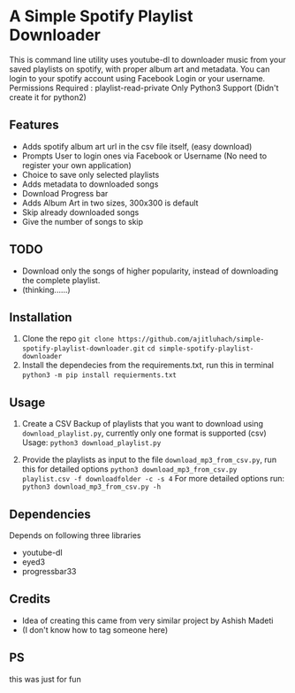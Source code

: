 # A Simple Spotify Playlist Downloader

This is command line utility uses youtube-dl to downloader music from your saved playlists on spotify, with proper album art and metadata.
You can login to your spotify account using Facebook Login or your username.
Permissions Required : playlist-read-private
Only Python3 Support
(Didn't create it for python2)

## Features

* Adds spotify album art url in the csv file itself, (easy download)
* Prompts User to login ones via Facebook or Username (No need to register your own application)
* Choice to save only selected playlists
* Adds metadata to downloaded songs
* Download Progress bar
* Adds Album Art in two sizes, 300x300 is default
* Skip already downloaded songs
* Give the number of songs to skip

## TODO

* Download only the songs of higher popularity, instead of downloading the complete playlist.
* (thinking......)

## Installation

1. Clone the repo
        `git clone https://github.com/ajitluhach/simple-spotify-playlist-downloader.git`
        `cd simple-spotify-playlist-downloader`
2. Install the dependecies from the requirements.txt, run this in terminal
        `python3 -m pip install requierments.txt`

## Usage

1. Create a CSV Backup of playlists that you want to download using `download_playlist.py`, currently only one format is supported (csv)
   Usage:     `python3 download_playlist.py`

2. Provide the playlists as input to the file `download_mp3_from_csv.py`, run this for detailed options
        `python3 download_mp3_from_csv.py playlist.csv -f downloadfolder -c -s 4`
For more detailed options run:
        `python3 download_mp3_from_csv.py -h`

## Dependencies

Depends on following three libraries
* youtube-dl
* eyed3
* progressbar33

## Credits
* Idea of creating this came from very similar project by Ashish Madeti
* (I don't know how to tag someone here)

## PS
this was just for fun
